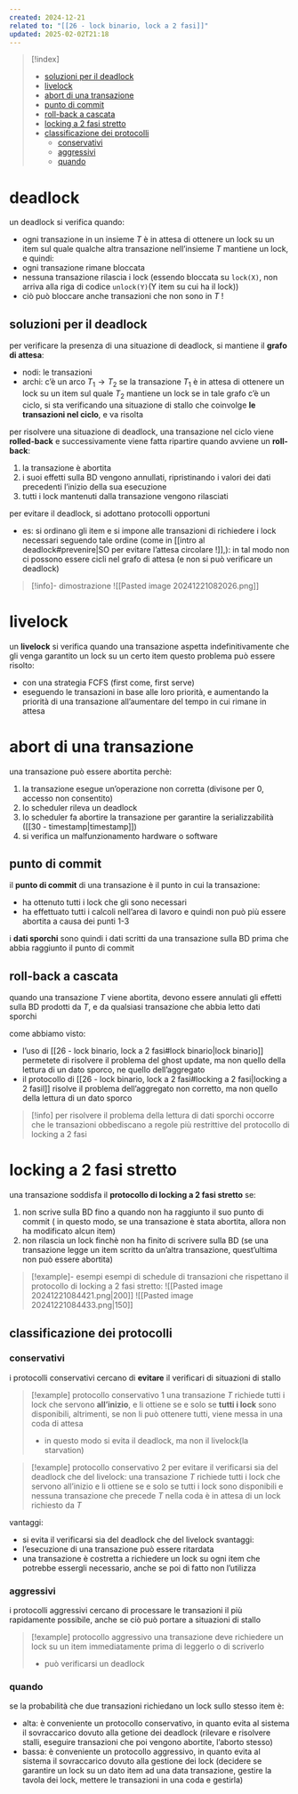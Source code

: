 ```yaml
---
created: 2024-12-21
related to: "[[26 - lock binario, lock a 2 fasi]]"
updated: 2025-02-02T21:18
---
```

>[!index]
>
>- [soluzioni per il deadlock](#soluzioni%20per%20il%20deadlock)
>- [livelock](#livelock)
>- [abort di una transazione](#abort%20di%20una%20transazione)
>- [punto di commit](#punto%20di%20commit)
>- [roll-back a cascata](#roll-back%20a%20cascata)
>- [locking a 2 fasi stretto](#locking%20a%202%20fasi%20stretto)
>- [classificazione dei protocolli](#classificazione%20dei%20protocolli)
>	- [conservativi](#conservativi)
>	- [aggressivi](#aggressivi)
>	- [quando](#quando)
# deadlock
un deadlock si verifica quando:
- ogni transazione in un insieme $T$ è in attesa di ottenere un lock su un item sul quale qualche altra transazione nell’insieme $T$ mantiene un lock, e quindi:
- ogni transazione rimane bloccata
- nessuna transazione rilascia i lock (essendo bloccata su `lock(X)`, non arriva alla riga di codice `unlock(Y)`(Y item su cui ha il lock))
- ciò può bloccare anche transazioni che non sono in $T$ !

## soluzioni per il deadlock
per verificare la presenza di una situazione di deadlock, si mantiene il **grafo di attesa**:
- nodi: le transazioni
- archi: c’è un arco $T_{1} \to T_{2}$ se la transazione $T_{1}$ è in attesa di ottenere un lock su un item sul quale $T_{2}$ mantiene un lock
se in tale grafo c’è un ciclo, si sta verificando una situazione di stallo che coinvolge **le transazioni nel ciclo**, e va risolta

per risolvere una situazione di deadlock, una transazione nel ciclo viene **rolled-back** e successivamente viene fatta ripartire
quando avviene un **roll-back**:
1. la transazione è abortita
2. i suoi effetti sulla BD vengono annullati, ripristinando i valori dei dati precedenti l’inizio della sua esecuzione
3. tutti i lock mantenuti dalla transazione vengono rilasciati

per evitare il deadlock, si adottano protocolli opportuni
- es: si ordinano gli item e si impone alle transazioni di richiedere i lock necessari seguendo tale ordine (come in [[intro al deadlock#prevenire|SO per evitare l’attesa circolare !]],): in tal modo non ci possono essere cicli nel grafo di attesa (e non si può verificare un deadlock)
>[!info]- dimostrazione
![[Pasted image 20241221082026.png]]
# livelock
un **livelock** si verifica quando una transazione aspetta indefinitivamente che gli venga garantito un lock su un certo item
questo problema può essere risolto:
- con una strategia FCFS (first come, first serve)
- eseguendo le transazioni in base alle loro priorità, e aumentando la priorità di una transazione all’aumentare del tempo in cui rimane in attesa
# abort di una transazione
una transazione può essere abortita perchè:
1. la transazione esegue un’operazione non corretta (divisone per 0, accesso non consentito)
2. lo scheduler rileva un deadlock
3. lo scheduler fa abortire la transazione per garantire la serializzabilità ([[30 - timestamp|timestamp]])
4. si verifica un malfunzionamento hardware o software
## punto di commit
il **punto di commit** di una transazione è il punto in cui la transazione:
- ha ottenuto tutti i lock che gli sono necessari
- ha effettuato tutti i calcoli nell’area di lavoro
e quindi non può più essere abortita a causa dei punti 1-3

i **dati sporchi** sono quindi i dati scritti da una transazione sulla BD prima che abbia raggiunto il punto di commit
## roll-back a cascata
quando una transazione $T$ viene abortita, devono essere annulati gli effetti sulla BD prodotti da $T$, e da qualsiasi transazione che abbia letto dati sporchi

come abbiamo visto:
- l’uso di [[26 - lock binario, lock a 2 fasi#lock binario|lock binario]] permetete di risolvere il problema del ghost update, ma non quello della lettura di un dato sporco, ne quello dell’aggregato
- il protocollo di [[26 - lock binario, lock a 2 fasi#locking a 2 fasi|locking a 2 fasil]] risolve il problema dell’aggregato non corretto, ma non quello della lettura di un dato sporco
>[!info] per risolvere il problema della lettura di dati sporchi occorre che le transazioni obbediscano a regole più restrittive del protocollo di locking a 2 fasi
# locking a 2 fasi stretto
una transazione soddisfa il **protocollo di locking a 2 fasi stretto** se:
1. non scrive sulla BD fino a quando non ha raggiunto il suo punto di commit ( in questo modo, se una transazione è stata abortita, allora non ha modificato alcun item)
2. non rilascia un lock finchè non ha finito di scrivere sulla BD (se una transazione legge un item scritto da un’altra transazione, quest’ultima non può essere abortita)
>[!example]- esempi
>esempi di schedule di transazioni che rispettano il protocollo di locking a 2 fasi stretto:
![[Pasted image 20241221084421.png|200]]
![[Pasted image 20241221084433.png|150]]
## classificazione dei protocolli
### conservativi
i protocolli conservativi cercano di **evitare** il verificari di situazioni di stallo
>[!example] protocollo conservativo 1
>una transazione $T$ richiede tutti i lock che servono **all’inizio**, e li ottiene se e solo se **tutti i lock** sono disponibili, altrimenti, se non li può ottenere tutti, viene messa in una coda di attesa
>- in questo modo si evita il deadlock, ma non il livelock(la starvation)

>[!example] protocollo conservativo 2
>per evitare il verificarsi sia del deadlock che del livelock:
>una transazione $T$ richiede tutti i lock che servono all’inizio e li ottiene se e solo se tutti i lock sono disponibili e nessuna transazione che precede $T$ nella coda è in attesa di un lock richiesto da $T$

vantaggi:
- si evita il verificarsi sia del deadlock che del livelock
svantaggi:
- l’esecuzione di una transazione può essere ritardata
- una transazione è costretta a richiedere un lock su ogni item che potrebbe essergli necessario, anche se poi di fatto non l’utilizza
### aggressivi 
i protocolli aggressivi cercano di processare le transazioni il più rapidamente possibile, anche se ciò può portare a situazioni di stallo
>[!example] protocollo aggressivo
una transazione deve richiedere un lock su un item immediatamente prima di leggerlo o di scriverlo
>- può verificarsi un deadlock

### quando
se la probabilità che due transazioni richiedano un lock sullo stesso item è:
- alta: è conveniente un protocollo conservativo, in quanto evita al sistema il sovraccarico dovuto alla getione dei deadlock (rilevare e risolvere stalli, eseguire transazioni che poi vengono abortite, l’aborto stesso)
- bassa: è conveniente un protocollo aggressivo, in quanto evita al sistema il sovraccarico dovuto alla gestione dei lock (decidere se garantire un lock su un dato item ad una data transazione, gestire la tavola dei lock, mettere le transazioni in una coda e gestirla)
